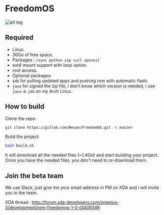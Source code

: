 # FreedomOS

![alt tag](https://raw.githubusercontent.com/Nevax07/FreedomOS/master/media/oneplus3/png/small_banner.png)

## Required
- Linux.
- 30Go of free space.
- Packages : `rsync python zip curl openssl`
- ext4 mount support with loop option.
- root access.
- Optional packages:
- `adb` for pulling updated apps and pushing rom with automatic flash.
- `java` for signed the zip file, i don't know which version is needed, i use `java-8-jdk` on my Arch Linux.

## How to build

Clone the repo:
```bash
git clone https://gitlab.com/Nevax/FreedomOS.git -b master
```
Build the project:
```bash
bash build.sh
```

It will download all the needed files (~1.4Go) and start building your project.
Once you have the needed files, you don't need to re-download them.

## Join the beta team
We use Slack, just give me your email address in PM on XDA and i will invite you in the team.

XDA thread : http://forum.xda-developers.com/oneplus-3/development/rom-freedomos-1-0-t3409348
